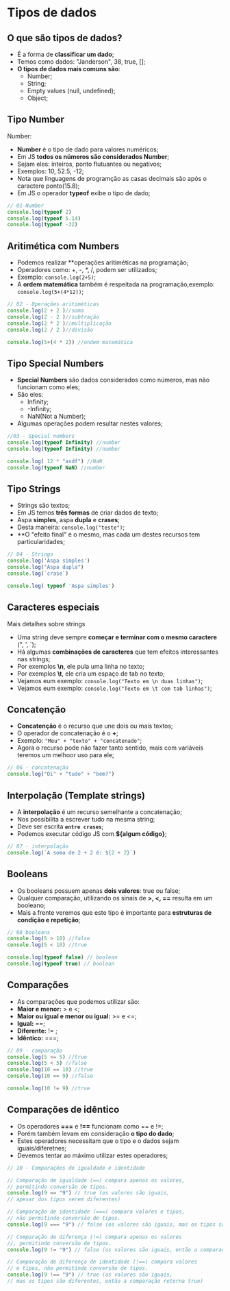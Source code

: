 # Tipos de dados

## O que são tipos de dados?

- É a forma de **classificar um dado**;
- Temos como dados: "Janderson", 38, true, [];
- **O tipos de dados mais comuns são**:
    - Number;
    - String;
    - Empty values (null, undefined);
    - Object;

## Tipo Number
Number:
- **Number** é o tipo de dado para valores numéricos;
- Em JS **todos os números são considerados Number**;
- Sejam eles: inteiros, ponto flutuantes ou negativos;
- Exemplos: 10, 52.5, -12;
- Nota que linguagens de programção as casas decimais são após o caractere ponto(15.8);
- Em JS o operador **typeof** exibe o tipo de dado;

```javascript
// 01-Number
console.log(typeof 2)
console.log(typeof 5.14)
console.log(typeof -32)
```

## Aritimética com Numbers
- Podemos realizar **operações aritiméticas na programação;
- Operadores como: +, -, *, /, podem ser utilizados;
- Exemplo: `console.log(2+5)`;
- A **ordem matemática** também é respeitada na programação,exemplo: `console.log(5+(4*12))`;

 ```javascript
 // 02 - Operações aritiméticas
 console.log(2 + 2 )//soma
 console.log(2 - 2 )//subtração
 console.log(2 * 2 )//multiplicação
 console.log(2 / 2 )//divisão

 console.log(5+(4 * 2)) //ondem matemática

 ```

## Tipo Special Numbers
- **Special Numbers** são dados considerados como números, mas não funcionam como eles;
- São eles:
    - Infinity;
    - -Infinity;
    - NaN(Not a Number);
- Algumas operações podem resultar nestes valores;

```javascript
//03 - Special numbers
console.log(typeof Infinity) //number
console.log(typeof Infinity) //number

console.log( 12 * "asdf") //NaN
console.log(typeof NaN) //number

```

## Tipo Strings

- Strings são textos;
- Em JS temos **três formas** de criar dados de texto;
- Aspa **simples**, aspa **dupla** e **crases**;
- Desta maneira: `console.log("teste")`;
- **O "efeito final" é o mesmo, mas cada um destes recursos tem particularidades;

```javascript
// 04 - Strings
console.log('Aspa simples')
console.log("Aspa dupla")
console.log(`crase`)

console.log( typeof 'Aspa simples')

```

## Caracteres especiais
Mais detalhes sobre strings

- Uma string deve sempre **começar e terminar com o mesmo caractere** (", ', `);
- Há algumas **combinações de caracteres** que tem efeitos interessantes nas strings;
- Por exemplos **\n**, ele pula uma linha no texto;
- Por exemplos **\t**, ele cria um espaço de tab no texto;
- Vejamos eum exemplo: `console.log("Texto em \n duas linhas")`;
- Vejamos eum exemplo: `console.log("Texto em \t com tab linhas")`;

## Concatenção

- **Concatenção** é o recurso que une dois ou mais textos;
- O operador de concatenação é o **+**;
- Exemplo: `"Meu" + "texto" + "concatenado"`;
- Agora o recurso pode não fazer tanto sentido, mais com variáveis teremos um melhoor uso para ele;

```javascript
// 06 - concatenação
console.log("Oi" + "tudo" + "bem?")
```

## Interpolação (Template strings)

- A **interpolação** é um recurso semelhante a concatenação;
- Nos possibilita a escrever tudo na mesma string;
- Deve ser escrita **`entre crases`**;
- Podemos executar código JS com **${algum código}**;

```javascript
// 07 - interpolação
console.log(`A soma de 2 + 2 é: ${2 + 2}`)

```

## Booleans

- Os booleans possuem apenas **dois valores**: true ou false;
- Qualquer comparação, utilizando os sinais de **>, <, ==** resulta em um booleano;
- Mais a frente veremos que este tipo é importante para **estruturas de condição e repetição**;

```javascript
// 08 booleans
console.log(5 > 10) //false
console.log(5 < 10) //true

console.log(typeof false) // boolean
console.log(typeof true) // boolean

```

## Comparações

- As comparações que podemos utilizar são:
- **Maior e menor:** > e <;
- **Maior ou igual e menor ou igual:** >= e <=;
- **Igual:** ==;
- **Diferente:** != ;
- **Idêntico:** ===;

```javascript
// 09 - comparação
console.log(5 <= 5) //true
console.log(5 < 5) //false
console.log(10 == 10) //true
console.log(10 == 9) //false

console.log(10 != 9) //true
```

## Comparações de idêntico

- Os operadores **===** e **!==** funcionam como == e !=;
- Porém também levam em consideração **o tipo do dado**;
- Estes operadores necessitam que o tipo e o dados sejam iguais/diferetnes;
- Devemos tentar ao máximo utilizar estes operadores;

```javascript
// 10 - Comparações de igualdade e identidade

// Comparação de igualdade (==) compara apenas os valores,
// permitindo conversão de tipos.
console.log(9 == "9") // true (os valores são iguais,
// apesar dos tipos serem diferentes)

// Comparação de identidade (===) compara valores e tipos,
// não permitindo conversão de tipos.
console.log(9 === "9") // false (os valores são iguais, mas os tipos são diferentes: número e string)

// Comparação de diferença (!=) compara apenas os valores
//, permitindo conversão de tipos.
console.log(9 != "9") // false (os valores são iguais, então a comparação retorna false)

// Comparação de diferença de identidade (!==) compara valores
// e tipos, não permitindo conversão de tipos.
console.log(9 !== "9") // true (os valores são iguais,
// mas os tipos são diferentes, então a comparação retorna true)

```